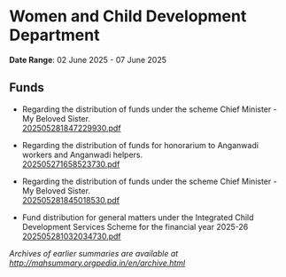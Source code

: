 # Women and Child Development Department

**Date Range**: 02 June 2025 - 07 June 2025


## Funds
- Regarding the distribution of funds under the scheme Chief Minister - My Beloved Sister.\
  [202505281847229930.pdf](https://gr.maharashtra.gov.in/Site/Upload/Government%20Resolutions/English/202505281847229930.pdf)

- Regarding the distribution of  funds for honorarium to Anganwadi workers and Anganwadi helpers.\
  [202505271658523730.pdf](https://gr.maharashtra.gov.in/Site/Upload/Government%20Resolutions/English/202505271658523730.pdf)

- Regarding the distribution of funds under the scheme Chief Minister - My Beloved Sister.\
  [202505281845018530.pdf](https://gr.maharashtra.gov.in/Site/Upload/Government%20Resolutions/English/202505281845018530.pdf)

- Fund distribution for general matters under the Integrated Child Development Services Scheme for the financial year 2025-26\
  [202505281032034730.pdf](https://gr.maharashtra.gov.in/Site/Upload/Government%20Resolutions/English/202505281032034730.pdf)


*Archives of earlier summaries are available at http://mahsummary.orgpedia.in/en/archive.html*
